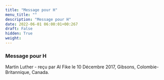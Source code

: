 ```yaml
---
title: "Message pour H"
menu_title: ""
description: "Message pour H"
date: 2022-06-01 06:00:01+00:267
draft: False
hidden: True
weight:
---
```

### Message pour H

Martin Luther - reçu par Al Fike le 10 Décembre 2017, Gibsons, Colombie-Britannique, Canada.




